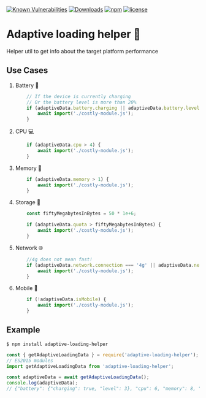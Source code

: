 [![Known Vulnerabilities](https://snyk.io/test/github/FJancsi/adaptive-loading-helper/badge.svg?targetFile=package.json)](https://snyk.io/test/github/FJancsi/adaptive-loading-helper?targetFile=package.json)
[![Downloads](https://img.shields.io/npm/dm/adaptive-loading-helper.svg)](https://npmcharts.com/compare/adaptive-loading-helper?minimal=true)
[![npm](https://img.shields.io/npm/v/adaptive-loading-helper.svg)](https://www.npmjs.com/package/adaptive-loading-helper)
[![license](https://img.shields.io/npm/l/adaptive-loading-helper.svg)](https://www.npmjs.com/package/adaptive-loading-helper)

# Adaptive loading helper 🚀
Helper util to get info about the target platform performance


## Use Cases
1. Battery :battery:

    ```javascript
        // If the device is currently charging
        // Or the battery level is more than 20%
        if (adaptiveData.battery.charging || adaptiveData.battery.level > 0.2) {
            await import('./costly-module.js');
        }
    ```
2. CPU :computer:

    ```javascript
        if (adaptiveData.cpu > 4) {
            await import('./costly-module.js');
        }
    ```

3. Memory :memo:

    ```javascript
        if (adaptiveData.memory > 1) {
            await import('./costly-module.js');
        }
    ```

4. Storage :floppy_disk:

    ```javascript
        const fiftyMegabytesInBytes = 50 * 1e+6;

        if (adaptiveData.quota > fiftyMegabytesInBytes) {
            await import('./costly-module.js');
        }
    ```

5. Network :globe_with_meridians:

    ```javascript
        //4g does not mean fast!
        if (adaptiveData.network.connection === '4g' || adaptiveData.network.downlink > 6) {
            await import('./costly-module.js');
        }
    ```

6. Mobile :iphone:

    ```javascript
        if (!adaptiveData.isMobile) {
            await import('./costly-module.js');
        }
    ```

## Example

```shell
$ npm install adaptive-loading-helper
```

```javascript
const { getAdaptiveLoadingData } = require('adaptive-loading-helper');
// ES2015 modules
import getAdaptiveLoadingData from 'adaptive-loading-helper';

const adaptiveData = await getAdaptiveLoadingData();
console.log(adaptiveData);
// {"battery": {"charging": true, "level": 3}, "cpu": 6, "memory": 8, "network": {"connection": "4g", "downlink": 6}, "quota": 50000000}
```
